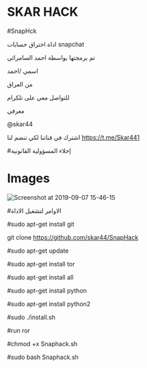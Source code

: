 # SKAR HACK

#SnapHck

اداة اختراق حسابات snapchat

تم برمجتها بواسطة احمد السامرائي


اسمي /احمد
 
 من العراق
 
   للتواصل معي على تلكرام 
   
   معرفي 
   
   @skar44
   
   اشترك في قناتنا لكي تنضم لنا
   https://t.me/Skar441
   
   
   #إخلاء المسؤولية القانونية
 #  Images 
 
![Screenshot at 2019-09-07 15-46-15](https://user-images.githubusercontent.com/54996997/64491066-d036e600-d231-11e9-8c7f-61a12c35f43a.png)


#الاوامر لتشغيل الاداة

#sudo apt-get install git

git clone https://github.com/skar44/SnapHack


#sudo apt-get update

#sudo apt-get install tor

#sudo apt-get install all

#sudo apt-get install python

#sudo apt-get install python2

#sudo ./install.sh

#run ror

#chmod +x Snaphack.sh

#sudo bash Snaphack.sh
